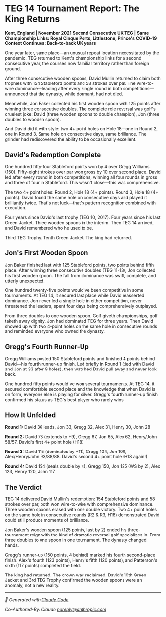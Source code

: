 # TEG 14 Tournament Report: The King Returns

**Kent, England | November 2021**
**Second Consecutive UK TEG | Same Championship Links: Royal Cinque Ports, Littlestone, Prince's**
**COVID-19 Context Continues: Back-to-back UK years**

One year later, same place—an unusual repeat location necessitated by the pandemic. TEG returned to Kent's championship links for a second consecutive year, the courses now familiar territory rather than foreign ground.

After three consecutive wooden spoons, David Mullin returned to claim both trophies with 154 Stableford points and 58 strokes over par. The wire-to-wire dominance—leading after every single round in both competitions—announced that the dynasty, while dormant, had not died.

Meanwhile, Jon Baker collected his first wooden spoon with 125 points after winning three consecutive doubles. The complete role reversal was golf's cruelest joke: David (three wooden spoons to double champion), Jon (three doubles to wooden spoon).

And David did it with style: two 4+ point holes on Hole 18—one in Round 2, one in Round 3. Same hole on consecutive days, same brilliance. The grinder had rediscovered the ability to be occasionally excellent.

## David's Redemption Complete

One hundred fifty-four Stableford points won by 4 over Gregg Williams (150). Fifty-eight strokes over par won gross by 10 over second place. David led after every round in both competitions, winning all four rounds in gross and three of four in Stableford. This wasn't close—this was comprehensive.

The two 4+ point holes: Round 2, Hole 18 (4+ points). Round 3, Hole 18 (4+ points). David found the same hole on consecutive days and played it brilliantly twice. That's not luck—that's pattern recognition combined with execution.

Four years since David's last trophy (TEG 10, 2017). Four years since his last Green Jacket. Three wooden spoons in the interim. Then TEG 14 arrived, and David remembered who he used to be.

Third TEG Trophy. Tenth Green Jacket. The king had returned.

## Jon's First Wooden Spoon

Jon Baker finished last with 125 Stableford points, two points behind fifth place. After winning three consecutive doubles (TEG 11-13), Jon collected his first wooden spoon. The fall from dominance was swift, complete, and utterly unexpected.

One hundred twenty-five points would've been competitive in some tournaments. At TEG 14, it secured last place while David reasserted dominance. Jon never led a single hole in either competition, never threatened the leaders, spent four days being comprehensively outplayed.

From three doubles to one wooden spoon. Golf giveth championships, golf taketh away dignity. Jon had dominated TEG for three years. Then David showed up with two 4-point holes on the same hole in consecutive rounds and reminded everyone who owned the dynasty.

## Gregg's Fourth Runner-Up

Gregg Williams posted 150 Stableford points and finished 4 points behind David—his fourth runner-up finish. Led briefly in Round 1 (tied with David and Jon at 33 after 9 holes), then watched David pull away and never look back.

One hundred fifty points would've won several tournaments. At TEG 14, it secured comfortable second place and the knowledge that when David is on form, everyone else is playing for silver. Gregg's fourth runner-up finish confirmed his status as TEG's best player who rarely wins.

## How It Unfolded

**Round 1:** David 36 leads, Jon 33, Gregg 32, Alex 31, Henry 30, John 28

**Round 2:** David 78 (extends to +9), Gregg 67, Jon 65, Alex 62, Henry/John 58/57. David's first 4+ point hole (H18)

**Round 3:** David 115 (dominates by +11), Gregg 104, Jon 100, Alex/Henry/John 93/88/88. David's second 4+ point hole (H18 again!)

**Round 4:** David 154 (seals double by 4), Gregg 150, Jon 125 (WS by 2), Alex 123, Henry 120, John 117

## The Verdict

TEG 14 delivered David Mullin's redemption: 154 Stableford points and 58 strokes over par, both won wire-to-wire with comprehensive dominance. Three wooden spoons erased with one double victory. Two 4+ point holes on the same hole in consecutive rounds (R2 & R3, H18) demonstrated David could still produce moments of brilliance.

Jon Baker's wooden spoon (125 points, last by 2) ended his three-tournament reign with the kind of dramatic reversal golf specializes in. From three doubles to one spoon in one tournament. The dynasty changed hands.

Gregg's runner-up (150 points, 4 behind) marked his fourth second-place finish. Alex's fourth (123 points), Henry's fifth (120 points), and Patterson's sixth (117 points) completed the field.

The king had returned. The crown was reclaimed. David's 10th Green Jacket and 3rd TEG Trophy confirmed the wooden spoons were an anomaly, not a new reality.

---

*🤖 Generated with [Claude Code](https://claude.com/claude-code)*

*Co-Authored-By: Claude <noreply@anthropic.com>*
